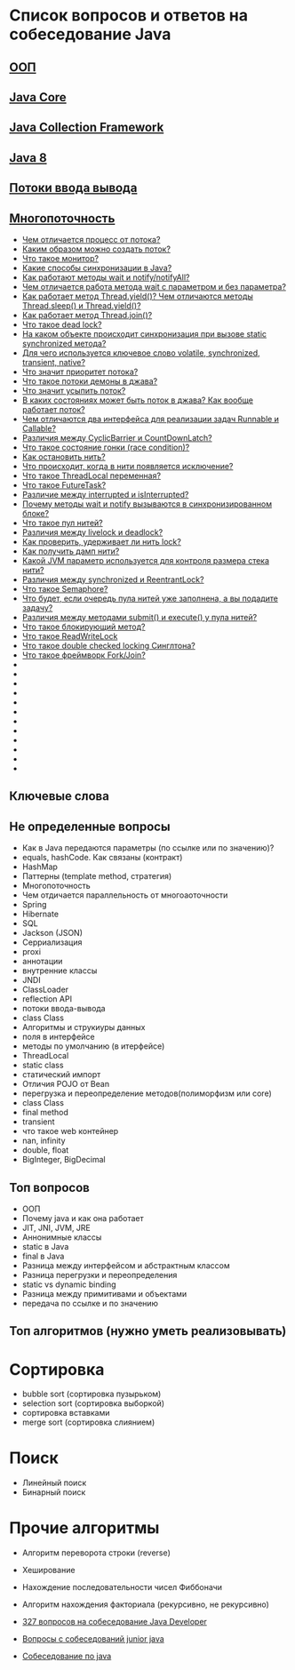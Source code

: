 # Список вопросов и ответов на собеседование Java

## <a href="https://github.com/DenisPavlov/work_project/blob/master/answers/OOP/OOP.md">ООП</a>
## <a href="https://github.com/DenisPavlov/work_project/blob/master/answers/core/java_core.md">Java Core</a>
## <a href="https://github.com/DenisPavlov/work_project/blob/master/answers/collections/java_collection_framework.md">Java Collection Framework</a>
## <a href="https://github.com/DenisPavlov/work_project/blob/master/answers/java_8/java_8.md">Java 8</a>
## <a href="https://github.com/DenisPavlov/work_project/blob/master/answers/io/io.md">Потоки ввода вывода</a>
## <a href="https://github.com/DenisPavlov/work_project/blob/master/answers/multithreading/multithreading.md">Многопоточность</a>


- <a href="">Чем отличается процесс от потока?</a> 
- <a href="">Каким образом можно создать поток?</a> 
- <a href="">Что такое монитор?</a> 
- <a href="">Какие способы синхронизации в Java?</a> 
- <a href="">Как работают методы wait и notify/notifyAll?</a> 
- <a href="">Чем отличается работа метода wait с параметром и без параметра?</a> 
- <a href="">Как работает метод Thread.yield()? Чем отличаются методы Thread.sleep() и Thread.yield()?</a> 
- <a href="">Как работает метод Thread.join()?</a> 
- <a href="">Что такое dead lock?</a> 
- <a href="">На каком объекте происходит синхронизация при вызове static synchronized метода?</a> 
- <a href="">Для чего используется ключевое слово volatile, synchronized, transient, native?</a> 
- <a href="">Что значит приоритет потока?</a> 
- <a href="">Что такое потоки демоны в джава?</a> 
- <a href="">Что значит усыпить поток?</a> 
- <a href="">В каких состояниях может быть поток в джава? Как вообще работает поток?</a> 
- <a href="">Чем отличаются два интерфейса для реализации задач Runnable и Callable?</a> 
- <a href="">Различия между CyclicBarrier и CountDownLatch?</a> 
- <a href="">Что такое состояние гонки (race condition)?</a> 
- <a href="">Как остановить нить?</a> 
- <a href="">Что происходит, когда в нити появляется исключение?</a> 
- <a href="">Что такое ThreadLocal переменная?</a> 
- <a href="">Что такое FutureTask?</a> 
- <a href="">Различие между interrupted и isInterrupted?</a> 
- <a href="">Почему методы wait и notify вызываются в синхронизированном блоке?</a> 
- <a href="">Что такое пул нитей?</a> 
- <a href="">Различия между livelock и deadlock?</a> 
- <a href="">Как проверить, удерживает ли нить lock?</a> 
- <a href="">Как получить дамп нити?</a> 
- <a href="">Какой JVM параметр используется для контроля размера стека нити?</a> 
- <a href="">Различия между synchronized и ReentrantLock?</a> 
- <a href="">Что такое Semaphore?</a> 
- <a href="">Что будет, если очередь пула нитей уже заполнена, а вы подадите задачу?</a> 
- <a href="">Различия между методами submit() и execute() у пула нитей?</a> 
- <a href="">Что такое блокирующий метод?</a> 
- <a href="">Что такое ReadWriteLock</a>
- <a href="">Что такое double checked locking Синглтона?</a>
- <a href="">Что такое фреймворк Fork/Join?</a>
- <a href=""></a>
- <a href=""></a>
- <a href=""></a>
- <a href=""></a>
- <a href=""></a>
- <a href=""></a>
- <a href=""></a>
- <a href=""></a>
- <a href=""></a>
- <a href=""></a>
- <a href=""></a>
- <a href=""></a>

## Ключевые слова



## Не определенные вопросы

- Как в Java передаются параметры (по ссылке или по значению)?
- equals, hashCode. Как связаны (контракт)
- HashMap
- Паттерны (template method, стратегия)
- Многопоточность
- Чем отдичается параллельность от многоаоточности
- Spring
- Hibernate
- SQL
- Jackson (JSON)
- Серриализация
- proxi
- аннотации
- внутренние классы
- JNDI
- ClassLoader
- reflection API
- потоки ввода-вывода
- class Class
- Алгоритмы и струкиуры данных
- поля в интерфейсе
- методы по умолчанию (в итерфейсе)
- ThreadLocal
- static class
- статический импорт
- Отличия POJO от Bean
- перегрузка и переопределение методов(полиморфизм или core)
- class Class
- final method
- transient
- что такое web контейнер
- nan, infinity
- double, float
- BigInteger, BigDecimal


## Топ вопросов
- ООП
- Почему java и как она работает
- JIT, JNI, JVM, JRE
- Аннонимные классы
- static в Java
- final в Java
- Разница между интерфейсом и абстрактным классом
- Разница перегрузки и переопределения
- static vs dynamic binding
- Разница между примитивами и объектами 
- передача по ссылке и по значению

## Топ алгоритмов (нужно уметь реализовывать)

# Сортировка
- bubble sort (сортировка пузырьком)
- selection sort (сортировка выборкой)
- сортировка вставками
- merge sort (сортировка слиянием)

# Поиск
- Линейный поиск
- Бинарный поиск

# Прочие алгоритмы

- Алгоритм переворота строки (reverse)
- Хеширование
- Нахождение последовательности чисел Фиббоначи
- Алгоритм нахождения факториала (рекурсивно, не рекурсивно) 



- <a href="http://becomejavasenior.com/blog/2015/07/01/327-interview-questions-java-developer/">327 вопросов на собеседование Java Developer</a>
- <a href="http://ab.kh.ua/java-voprosi-s-sobesedovanij/">Вопросы с собеседований junior java</a>
- <a href="http://javastudy.ru/category/interview/">Собеседование по java</a>